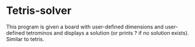 # Tetris-solver
This program is given a board with user-defined dimensions and user-defined tetrominos and displays a solution (or prints ? if no solution exists).  Similar to tetris.
